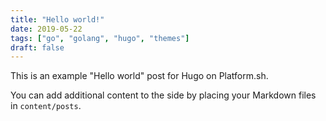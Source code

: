 ```yaml
---
title: "Hello world!"
date: 2019-05-22
tags: ["go", "golang", "hugo", "themes"]
draft: false
---
```


This is an example "Hello world" post for Hugo on Platform.sh.

You can add additional content to the side by placing your Markdown files in `content/posts`.

